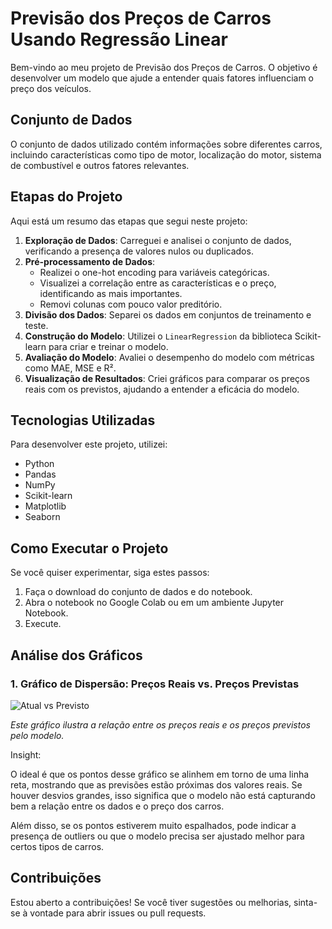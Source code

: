# Previsão dos Preços de Carros Usando Regressão Linear

Bem-vindo ao meu projeto de Previsão dos Preços de Carros. O objetivo é desenvolver um modelo que ajude a entender quais fatores influenciam o preço dos veículos.

## Conjunto de Dados

O conjunto de dados utilizado contém informações sobre diferentes carros, incluindo características como tipo de motor, localização do motor, sistema de combustível e outros fatores relevantes. 

## Etapas do Projeto

Aqui está um resumo das etapas que segui neste projeto:

1. **Exploração de Dados**: Carreguei e analisei o conjunto de dados, verificando a presença de valores nulos ou duplicados.
2. **Pré-processamento de Dados**:
   - Realizei o one-hot encoding para variáveis categóricas.
   - Visualizei a correlação entre as características e o preço, identificando as mais importantes.
   - Removi colunas com pouco valor preditório.
3. **Divisão dos Dados**: Separei os dados em conjuntos de treinamento e teste.
4. **Construção do Modelo**: Utilizei o `LinearRegression` da biblioteca Scikit-learn para criar e treinar o modelo.
5. **Avaliação do Modelo**: Avaliei o desempenho do modelo com métricas como MAE, MSE e R².
6. **Visualização de Resultados**: Criei gráficos para comparar os preços reais com os previstos, ajudando a entender a eficácia do modelo.

## Tecnologias Utilizadas

Para desenvolver este projeto, utilizei:

- Python
- Pandas
- NumPy
- Scikit-learn
- Matplotlib
- Seaborn

## Como Executar o Projeto

Se você quiser experimentar, siga estes passos:

1. Faça o download do conjunto de dados e do notebook.
2. Abra o notebook no Google Colab ou em um ambiente Jupyter Notebook.
3. Execute.

## Análise dos Gráficos

### 1. Gráfico de Dispersão: Preços Reais vs. Preços Previstas

![Atual vs Previsto](Imagens/realeprevistolr.png)

*Este gráfico ilustra a relação entre os preços reais e os preços previstos pelo modelo.*

Insight:

O ideal é que os pontos desse gráfico se alinhem em torno de uma linha reta, mostrando que as previsões estão próximas dos valores reais. Se houver desvios grandes, isso significa que o modelo não está capturando bem a relação entre os dados e o preço dos carros.

Além disso, se os pontos estiverem muito espalhados, pode indicar a presença de outliers ou que o modelo precisa ser ajustado melhor para certos tipos de carros.

## Contribuições

Estou aberto a contribuições! Se você tiver sugestões ou melhorias, sinta-se à vontade para abrir issues ou pull requests.
